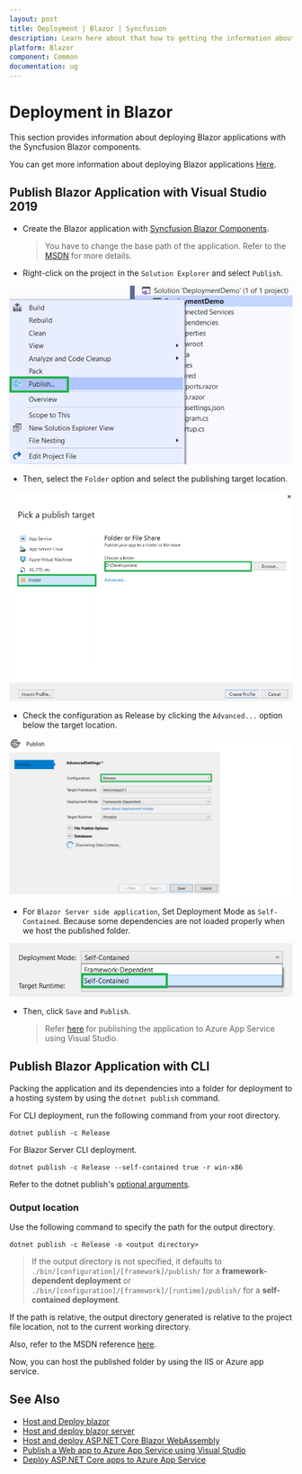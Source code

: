 ```yaml
---
layout: post
title: Deployment | Blazor | Syncfusion
description: Learn here about that how to getting the information about deploying in Syncfusion Blazor Components.
platform: Blazor
component: Common
documentation: ug
---
```


# Deployment in Blazor

This section provides information about deploying Blazor applications with the Syncfusion Blazor components.

You can get more information about deploying Blazor applications [Here](https://docs.microsoft.com/en-us/aspnet/core/host-and-deploy/blazor/).

## Publish Blazor Application with Visual Studio 2019

* Create the Blazor application with [Syncfusion Blazor Components](https://blazor.syncfusion.com/documentation/getting-started/blazor-server-side-visual-studio/).

    > You have to change the base path of the application. Refer to the [MSDN](https://docs.microsoft.com/en-us/aspnet/core/host-and-deploy/blazor/?view=aspnetcore-3.1&tabs=visual-studio#app-base-path) for more details.

* Right-click on the project in the `Solution Explorer` and select `Publish`.

![Solution Explorer](./images/publish.png)

* Then, select the `Folder` option and select the publishing target location.

![Publish Location](./images/folder.png)

* Check the configuration as Release by clicking the `Advanced...` option below the target location.

![Release Configuration](./images/config.png)

* For `Blazor Server side application`, Set Deployment Mode as `Self-Contained`. Because some dependencies are not loaded properly when we host the published folder.

![Deploy Mode](./images/deploy.png)

* Then, click `Save` and `Publish`.

    > Refer [here](https://docs.microsoft.com/en-us/visualstudio/deployment/quickstart-deploy-to-azure?view=vs-2019) for publishing the application to Azure App Service using Visual Studio.  

## Publish Blazor Application with CLI

Packing the application and its dependencies into a folder for deployment to a hosting system by using the `dotnet publish` command.

For CLI deployment, run the following command from your root directory.

```
dotnet publish -c Release
```

For Blazor Server CLI deployment.

```
dotnet publish -c Release --self-contained true -r win-x86
```

Refer to the dotnet publish\'s [optional arguments](https://docs.microsoft.com/en-us/dotnet/core/tools/dotnet-publish?tabs=netcore21#arguments).

### Output location

Use the following command to specify the path for the output directory.

```
dotnet publish -c Release -o <output directory>
```

> If the output directory is not specified, it defaults to `./bin/[configuration]/[framework]/publish/` for a **framework-dependent deployment** or `./bin/[configuration]/[framework]/[runtime]/publish/` for a **self-contained deployment**.

If the path is relative, the output directory generated is relative to the project file location, not to the current working directory.

Also, refer to the MSDN reference [here](https://docs.microsoft.com/en-us/aspnet/core/host-and-deploy/azure-apps/?view=aspnetcore-3.1&tabs=netcore-cli#deploy-the-app-self-contained).

Now, you can host the published folder by using the IIS or Azure app service.

## See Also

* [Host and Deploy blazor](https://docs.microsoft.com/en-us/aspnet/core/host-and-deploy/blazor/?view=aspnetcore-3.1&tabs=visual-studio)
* [Host and deploy blazor server](https://docs.microsoft.com/en-us/aspnet/core/host-and-deploy/blazor/server?view=aspnetcore-3.1)
* [Host and deploy ASP.NET Core Blazor WebAssembly](https://docs.microsoft.com/en-us/aspnet/core/host-and-deploy/blazor/webassembly?view=aspnetcore-3.1)
* [Publish a Web app to Azure App Service using Visual Studio](https://docs.microsoft.com/en-us/visualstudio/deployment/quickstart-deploy-to-azure?view=vs-2019)
* [Deploy ASP.NET Core apps to Azure App Service](https://docs.microsoft.com/en-us/aspnet/core/host-and-deploy/azure-apps/?view=aspnetcore-3.1&tabs=visual-studio)